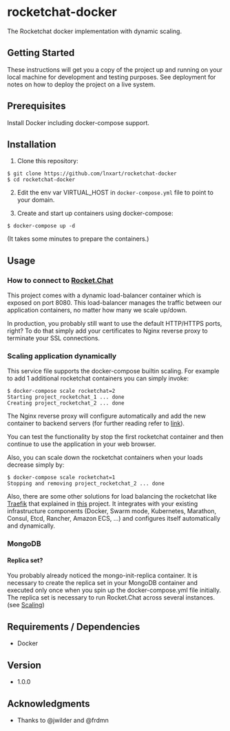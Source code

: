 # rocketchat-docker
The Rocketchat docker implementation with dynamic scaling.

## Getting Started

These instructions will get you a copy of the project up and running on your local machine for development and testing purposes. See deployment for notes on how to deploy the project on a live system.

## Prerequisites

Install Docker including docker-compose support.

## Installation

1. Clone this repository:
```
$ git clone https://github.com/lnxart/rocketchat-docker
$ cd rocketchat-docker
```
2. Edit the env var VIRTUAL_HOST in `docker-compose.yml` file to point to your domain. 

3. Create and start up containers using docker-compose:
```
$ docker-compose up -d
```

(It takes some minutes to prepare the containers.)

## Usage
### How to connect to [Rocket.Chat](https://rocket.chat)

This project comes with a dynamic load-balancer container which is exposed on port 8080. This load-balancer manages the traffic between our application containers, no matter how many we scale up/down.

In production, you probably still want to use the default HTTP/HTTPS ports, right? To do that simply add your certificates to Nginx reverse proxy to terminate your SSL connections.

### Scaling application dynamically

This service file supports the docker-compose builtin scaling. For example to add 1 additional rocketchat containers you can simply invoke:
```
$ docker-compose scale rocketchat=2
Starting project_rocketchat_1 ... done
Creating project_rocketchat_2 ... done
```
The Nginx reverse proxy will configure automatically and add the new container to backend servers (for further reading refer to [link](https://github.com/jwilder/nginx-proxy)).

You can test the functionality by stop the first rocketchat container and then continue to use the application in your web browser.

Also, you can scale down the rocketchat containers when your loads decrease simply by:
```
$ docker-compose scale rocketchat=1
Stopping and removing project_rocketchat_2 ... done
```
Also, there are some other solutions for load balancing the rocketchat like [Traefik](https://docs.traefik.io/) that explained in [this](https://github.com/frdmn/docker-rocketchat) project. It integrates with your existing infrastructure components (Docker, Swarm mode, Kubernetes, Marathon, Consul, Etcd, Rancher, Amazon ECS, ...) and configures itself automatically and dynamically.

### MongoDB

#### Replica set?

You probably already noticed the mongo-init-replica container. It is necessary to create the replica set in your MongoDB container and executed only once when you spin up the docker-compose.yml file initially. The replica set is necessary to run Rocket.Chat across several instances. (see [Scaling](https://github.com/lnxart/rocketchat-docker#scaling-application-dynamically))

## Requirements / Dependencies

- Docker

## Version

- 1.0.0

## Acknowledgments

* Thanks to @jwilder and @frdmn

